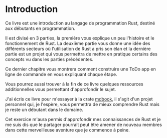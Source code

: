 # Introduction

Ce livre est une introduction au langage de programmation Rust, destiné aux débutants en programmation.


Il est divisé en 3 parties, la première vous explique un peu l'histoire et le fonctionnement de Rust. La deuxième partie vous donne une idée des différents secteurs où l'utilisation de Rust a pris son élan et la dernière partie est un projet qui vous permettra de mettre en pratique certains des concepts vu dans les parties précédentes. 

Ce dernier chapitre vous montrera comment construire une ToDo app en ligne de commande en vous expliquant chaque étape.

Vous pourrez aussi trouver à la fin de ce livre quelques ressources additionnelles vous permettant d'approfondir le sujet.

J'ai écris ce livre pour m'essayer à la crate [mdbook](), il s'agit d'un projet personnel qui, je l'espère, vous permettra de mieux comprendre Rust mais je reste un débutant dans le domaine.

Cet exercice m'aura permis d'approfondir mes connaissances de Rust et je me suis dis que le partager pourrait peut être amener de nouveau membres dans cette merveilleuse aventure que je commence à peine.
